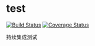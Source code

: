 # test

[![Build Status](https://travis-ci.org/cwxyz007/test.svg?branch=master)](https://travis-ci.org/cwxyz007/test) [![Coverage Status](https://coveralls.io/repos/github/cwxyz007/test/badge.svg?branch=master)](https://coveralls.io/github/cwxyz007/test?branch=master)

持续集成测试